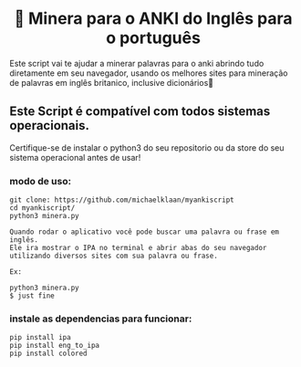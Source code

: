 <h1 align="center"> 👑 Minera para o ANKI do Inglês para o português </h1> 

Este script vai te ajudar a minerar palavras para o anki abrindo tudo diretamente em seu navegador, usando os melhores sites para mineração de palavras em inglês britanico, inclusive dicionários👑

## Este Script é compatível com todos sistemas operacionais.

Certifique-se de instalar o python3 do seu repositorio ou da store do seu sistema operacional  antes de usar!


### modo de uso:

```
git clone: https://github.com/michaelklaan/myankiscript
cd myankiscript/
python3 minera.py

Quando rodar o aplicativo você pode buscar uma palavra ou frase em inglês.
Ele ira mostrar o IPA no terminal e abrir abas do seu navegador utilizando diversos sites com sua palavra ou frase.

Ex:

python3 minera.py
$ just fine
```

### instale as dependencias para funcionar:

```
pip install ipa
pip install eng_to_ipa
pip install colored
```

